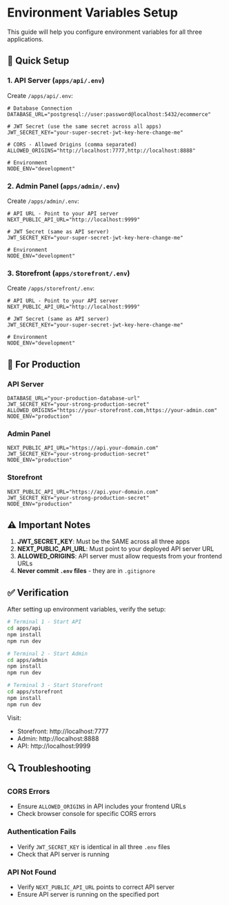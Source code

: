 # Environment Variables Setup

This guide will help you configure environment variables for all three applications.

## 🔧 Quick Setup

### 1. API Server (`apps/api/.env`)

Create `/apps/api/.env`:

```env
# Database Connection
DATABASE_URL="postgresql://user:password@localhost:5432/ecommerce"

# JWT Secret (use the same secret across all apps)
JWT_SECRET_KEY="your-super-secret-jwt-key-here-change-me"

# CORS - Allowed Origins (comma separated)
ALLOWED_ORIGINS="http://localhost:7777,http://localhost:8888"

# Environment
NODE_ENV="development"
```

### 2. Admin Panel (`apps/admin/.env`)

Create `/apps/admin/.env`:

```env
# API URL - Point to your API server
NEXT_PUBLIC_API_URL="http://localhost:9999"

# JWT Secret (same as API server)
JWT_SECRET_KEY="your-super-secret-jwt-key-here-change-me"

# Environment
NODE_ENV="development"
```

### 3. Storefront (`apps/storefront/.env`)

Create `/apps/storefront/.env`:

```env
# API URL - Point to your API server  
NEXT_PUBLIC_API_URL="http://localhost:9999"

# JWT Secret (same as API server)
JWT_SECRET_KEY="your-super-secret-jwt-key-here-change-me"

# Environment
NODE_ENV="development"
```

## 🚀 For Production

### API Server

```env
DATABASE_URL="your-production-database-url"
JWT_SECRET_KEY="your-strong-production-secret"
ALLOWED_ORIGINS="https://your-storefront.com,https://your-admin.com"
NODE_ENV="production"
```

### Admin Panel

```env
NEXT_PUBLIC_API_URL="https://api.your-domain.com"
JWT_SECRET_KEY="your-strong-production-secret"
NODE_ENV="production"
```

### Storefront

```env
NEXT_PUBLIC_API_URL="https://api.your-domain.com"
JWT_SECRET_KEY="your-strong-production-secret"
NODE_ENV="production"
```

## ⚠️ Important Notes

1. **JWT_SECRET_KEY**: Must be the SAME across all three apps
2. **NEXT_PUBLIC_API_URL**: Must point to your deployed API server URL
3. **ALLOWED_ORIGINS**: API server must allow requests from your frontend URLs
4. **Never commit `.env` files** - they are in `.gitignore`

## ✅ Verification

After setting up environment variables, verify the setup:

```bash
# Terminal 1 - Start API
cd apps/api
npm install
npm run dev

# Terminal 2 - Start Admin
cd apps/admin
npm install  
npm run dev

# Terminal 3 - Start Storefront
cd apps/storefront
npm install
npm run dev
```

Visit:
- Storefront: http://localhost:7777
- Admin: http://localhost:8888
- API: http://localhost:9999

## 🔍 Troubleshooting

### CORS Errors
- Ensure `ALLOWED_ORIGINS` in API includes your frontend URLs
- Check browser console for specific CORS errors

### Authentication Fails
- Verify `JWT_SECRET_KEY` is identical in all three `.env` files
- Check that API server is running

### API Not Found
- Verify `NEXT_PUBLIC_API_URL` points to correct API server
- Ensure API server is running on the specified port

